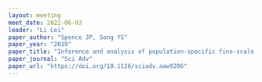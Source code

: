 ```yaml
---
layout: meeting
meet_date: 2022-06-03
leader: "Li Lei"
paper_author: "Spence JP, Song YS"
paper_year: "2019"
paper_title: "Inference and analysis of population-specific fine-scale recombination maps across 26 diverse human populations"
paper_journal: "Sci Adv"
paper_url: "https://doi.org/10.1126/sciadv.aaw9206"
---
```

